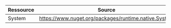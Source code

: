 | Ressource |  Source                                              |
|-----------|------------------------------------------------------|
| System    | https://www.nuget.org/packages/runtime.native.System |